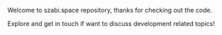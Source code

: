 Welcome to szabi.space repository, thanks for checking out the code.

Explore and get in touch if want to discuss development related topics!
